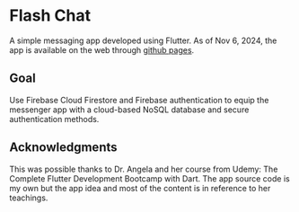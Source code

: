 # Flash Chat

A simple messaging app developed using Flutter. As of Nov 6, 2024, the app is available on the web through [github pages](https://csarevalo.github.io/flash-chat/).

## Goal

Use Firebase Cloud Firestore and Firebase authentication to equip the messenger app with a cloud-based NoSQL database and secure authentication methods.

## Acknowledgments
This was possible thanks to Dr. Angela and her course from Udemy: The Complete Flutter Development Bootcamp with Dart. The app source code is my own but the app idea and most of the content is in reference to her teachings.
